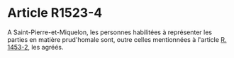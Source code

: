 # Article R1523-4

  
A Saint-Pierre-et-Miquelon, les personnes habilitées à représenter les parties en matière prud'homale sont, outre celles mentionnées à l'article [R. 1453-2][1], les agréés.

 [1]: /affichCodeArticle.do?cidTexte=LEGITEXT000006072050&idArticle=LEGIARTI000018484869&dateTexte=&categorieLien=cid